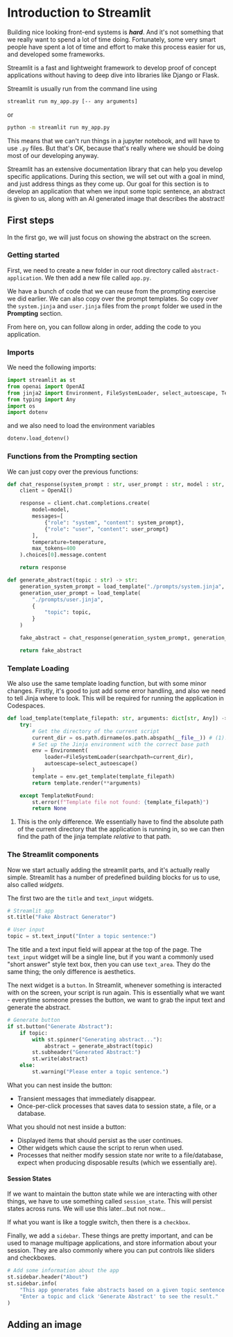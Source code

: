# Introduction to Streamlit
Building nice looking front-end systems is _**hard**_. And it's not something that we really want to spend a lot of time doing. Fortunately, some very smart people have spent a lot of time and effort to make this process easier for us, and developed some frameworks.

Streamlit is a fast and lightweight framework to develop proof of concept applications without having to deep dive into libraries like Django or Flask.

Streamlit is usually run from the command line using

```bash
streamlit run my_app.py [-- any arguments]
```

or

```bash
python -m streamlit run my_app.py
```

This means that we can't run things in a jupyter notebook, and will have to use `.py` files. But that's OK, because that's really where we should be doing most of our developing anyway.

Streamlit has an extensive documentation library that can help you develop specific applications. During this section, we will set out with a goal in mind, and just address things as they come up. Our goal for this section is to develop an application that when we input some topic sentence, an abstract is given to us, along with an AI generated image that describes the abstract!

## First steps
In the first go, we will just focus on showing the abstract on the screen.

### Getting started

First, we need to create a new folder in our root directory called `abstract-application`. We then add a new file called `app.py`.

We have a bunch of code that we can reuse from the prompting exercise we did earlier. We can also copy over the prompt templates. So copy over the `system.jinja` and `user.jinja` files from the `prompt` folder we used in the **Prompting** section.

From here on, you can follow along in order, adding the code to you application.

### Imports
We need the following imports:

```python linenums="1"
import streamlit as st
from openai import OpenAI
from jinja2 import Environment, FileSystemLoader, select_autoescape, TemplateNotFound
from typing import Any
import os
import dotenv
```

and we also need to load the environment variables

```python linenums="9"
dotenv.load_dotenv()
```

### Functions from the **Prompting** section
We can just copy over the previous functions:

```python title="Generate the chat response" linenums="11"
def chat_response(system_prompt : str, user_prompt : str, model : str, temperature : float) -> str:
    client = OpenAI()

    response = client.chat.completions.create(
        model=model,
        messages=[
            {"role": "system", "content": system_prompt},
            {"role": "user", "content": user_prompt}
        ],
        temperature=temperature,
        max_tokens=400
    ).choices[0].message.content

    return response
```

```python title="Generate the abstract" linenums="27"
def generate_abstract(topic : str) -> str:
    generation_system_prompt = load_template("./prompts/system.jinja", {})
    generation_user_prompt = load_template(
        "./prompts/user.jinja",
        {
            "topic": topic,
        }
    )

    fake_abstract = chat_response(generation_system_prompt, generation_user_prompt, "gpt-4o-mini", 0.2)

    return fake_abstract
```

### Template Loading
We also use the same template loading function, but with some minor changes. Firstly, it's good to just add some error handling, and also we need to tell Jinja where to look. This will be required for running the application in Codespaces.

```python title="Get the template" linenums="41"
def load_template(template_filepath: str, arguments: dict[str, Any]) -> str:
    try:
        # Get the directory of the current script
        current_dir = os.path.dirname(os.path.abspath(__file__)) # (1)!
        # Set up the Jinja environment with the correct base path
        env = Environment(
            loader=FileSystemLoader(searchpath=current_dir),
            autoescape=select_autoescape()
        )
        template = env.get_template(template_filepath)
        return template.render(**arguments)

    except TemplateNotFound:
        st.error(f"Template file not found: {template_filepath}")
        return None
```

1.  This is the only difference. We essentially have to find the absolute path of the current directory that the application is running in, so we can then find the path of the jinja template _relative_ to that path.

### The Streamlit components
Now we start actually adding the streamlit parts, and it's actually really simple. Streamlit has a number of predefined building blocks for us to use, also called _widgets_.

The first two are the `title` and `text_input` widgets.

```python title="Title and input"
# Streamlit app
st.title("Fake Abstract Generator")

# User input
topic = st.text_input("Enter a topic sentence:")
```
The title and a text input field will appear at the top of the page. The `text_input` widget will be a single line, but if you want a commonly used "short answer" style text box, then you can use `text_area`. They do the same thing; the only difference is aesthetics.

The next widget is a `button`. In Streamlit, whenever something is interacted with on the screen, your script is run again. This is essentially what we want - everytime someone presses the button, we want to grab the input text and generate the abstract.

```python
# Generate button
if st.button("Generate Abstract"):
    if topic:
        with st.spinner("Generating abstract..."):
            abstract = generate_abstract(topic)
        st.subheader("Generated Abstract:")
        st.write(abstract)
    else:
        st.warning("Please enter a topic sentence.")
```

What you can nest inside the button:
- Transient messages that immediately disappear.
- Once-per-click processes that saves data to session state, a file, or a database.

What you should not nest inside a button:
- Displayed items that should persist as the user continues.
- Other widgets which cause the script to rerun when used.
- Processes that neither modify session state nor write to a file/database, expect when producing disposable results (which we essentially are).

#### Session States
If we want to maintain the button state while we are interacting with other things, we have to use something called `session_state`. This will persist states across runs. We will use this later...but not now...

If what you want is like a toggle switch, then there is a `checkbox`.

Finally, we add a `sidebar`. These things are pretty important, and can be used to manage multipage applications, and store information about your session. They are also commonly where you can put controls like sliders and checkboxes.

```python title="Extra decoration"
# Add some information about the app
st.sidebar.header("About")
st.sidebar.info(
    "This app generates fake abstracts based on a given topic sentence using AI. "
    "Enter a topic and click 'Generate Abstract' to see the result."
)
```

## Adding an image
